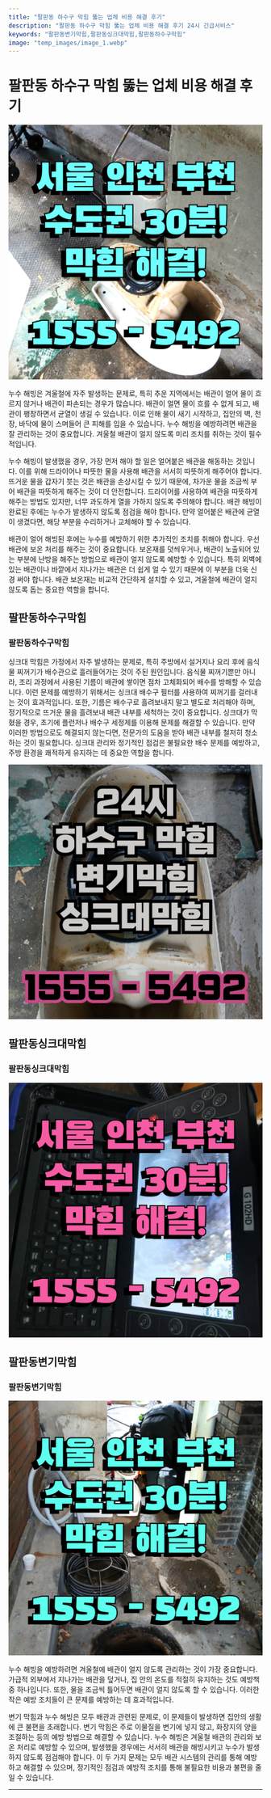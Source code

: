 ```yaml
---
title: "팔판동 하수구 막힘 뚫는 업체 비용 해결 후기"
description: "팔판동 하수구 막힘 뚫는 업체 비용 해결 후기 24시 긴급서비스"
keywords: "팔판동변기막힘,팔판동싱크대막힘,팔판동하수구막힘"
image: "temp_images/image_1.webp"
---
```


# 팔판동 하수구 막힘 뚫는 업체 비용 해결 후기

![팔판동하수구막힘](temp_images/image_9.webp) 

누수 해빙은 겨울철에 자주 발생하는 문제로, 특히 추운 지역에서는 배관이 얼어 물이 흐르지 않거나 배관이 파손되는 경우가 많습니다. 배관이 얼면 물이 흐를 수 없게 되고, 배관이 팽창하면서 균열이 생길 수 있습니다. 이로 인해 물이 새기 시작하고, 집안의 벽, 천장, 바닥에 물이 스며들어 큰 피해를 입을 수 있습니다. 누수 해빙을 예방하려면 배관을 잘 관리하는 것이 중요합니다. 겨울철 배관이 얼지 않도록 미리 조치를 취하는 것이 필수적입니다.

누수 해빙이 발생했을 경우, 가장 먼저 해야 할 일은 얼어붙은 배관을 해동하는 것입니다. 이를 위해 드라이어나 따뜻한 물을 사용해 배관을 서서히 따뜻하게 해주어야 합니다. 뜨거운 물을 갑자기 붓는 것은 배관을 손상시킬 수 있기 때문에, 차가운 물을 조금씩 부어 배관을 따뜻하게 해주는 것이 더 안전합니다. 드라이어를 사용하여 배관을 따뜻하게 해주는 방법도 있지만, 너무 과도하게 열을 가하지 않도록 주의해야 합니다. 배관 해빙이 완료된 후에는 누수가 발생하지 않도록 점검을 해야 합니다. 만약 얼어붙은 배관에 균열이 생겼다면, 해당 부분을 수리하거나 교체해야 할 수 있습니다.

배관이 얼어 해빙된 후에는 누수를 예방하기 위한 추가적인 조치를 취해야 합니다. 우선 배관에 보온 처리를 해주는 것이 중요합니다. 보온재를 덧씌우거나, 배관이 노출되어 있는 부분에 난방을 해주는 방법으로 배관이 얼지 않도록 예방할 수 있습니다. 특히 외벽에 있는 배관이나 바깥에서 지나가는 배관은 더 쉽게 얼 수 있기 때문에 이 부분을 더욱 신경 써야 합니다. 배관 보온재는 비교적 간단하게 설치할 수 있고, 겨울철에 배관이 얼지 않도록 돕는 중요한 역할을 합니다.


## 팔판동하수구막힘

### 팔판동하수구막힘

싱크대 막힘은 가정에서 자주 발생하는 문제로, 특히 주방에서 설거지나 요리 후에 음식물 찌꺼기가 배수관으로 흘러들어가는 것이 주된 원인입니다. 음식물 찌꺼기뿐만 아니라, 조리 과정에서 사용된 기름이 배관에 쌓이면 점차 고체화되어 배수를 방해할 수 있습니다. 이런 문제를 예방하기 위해서는 싱크대 배수구 필터를 사용하여 찌꺼기를 걸러내는 것이 효과적입니다. 또한, 기름은 배수구로 흘려보내지 말고 별도로 처리해야 하며, 정기적으로 뜨거운 물을 흘려보내 배관 내부를 세척하는 것이 중요합니다. 싱크대가 막혔을 경우, 초기에 플런저나 배수구 세정제를 이용해 문제를 해결할 수 있습니다. 만약 이러한 방법으로도 해결되지 않는다면, 전문가의 도움을 받아 배관 내부를 철저히 청소하는 것이 필요합니다. 싱크대 관리와 정기적인 점검은 불필요한 배수 문제를 예방하고, 주방 환경을 쾌적하게 유지하는 데 중요한 역할을 합니다.


![팔판동하수구막힘](temp_images/image_7.webp) 



## 팔판동싱크대막힘

### 팔판동싱크대막힘

![팔판동싱크대막힘](temp_images/image_6.webp) 



## 팔판동변기막힘

### 팔판동변기막힘

![팔판동변기막힘](temp_images/image_5.webp) 

  누수 해빙을 예방하려면 겨울철에 배관이 얼지 않도록 관리하는 것이 가장 중요합니다. 가급적 외부에서 지나가는 배관을 덮거나, 집 안의 온도를 적절히 유지하는 것도 예방책 중 하나입니다. 또한, 물을 조금씩 틀어두면 배관이 얼지 않도록 할 수 있습니다. 이러한 작은 예방 조치들이 큰 문제를 예방하는 데 효과적입니다.

변기 막힘과 누수 해빙은 모두 배관과 관련된 문제로, 이 문제들이 발생하면 집안의 생활에 큰 불편을 초래합니다. 변기 막힘은 주로 이물질을 변기에 넣지 않고, 화장지의 양을 조절하는 등의 예방 방법으로 해결할 수 있습니다. 누수 해빙은 겨울철 배관의 관리와 보온 처리로 예방할 수 있으며, 발생했을 경우에는 서서히 배관을 해빙시키고 누수가 발생하지 않도록 점검해야 합니다. 이 두 가지 문제는 모두 배관 시스템의 관리를 통해 예방하고 해결할 수 있으며, 정기적인 점검과 예방적 조치를 통해 불필요한 비용과 불편을 줄일 수 있습니다.

---

